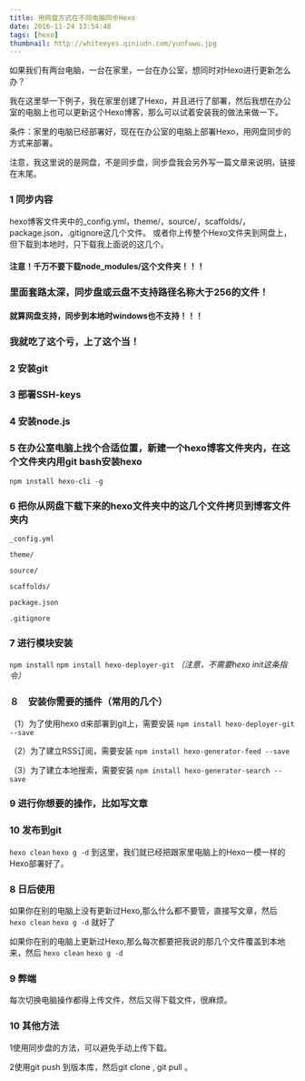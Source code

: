 ```yaml
---
title: 用网盘方式在不同电脑同步Hexo
date: 2016-11-24 13:54:48
tags: [hexo]
thumbnail: http://whiteeyes.qiniudn.com/yunfuwu.jpg
---
```


如果我们有两台电脑，一台在家里，一台在办公室，想同时对Hexo进行更新怎么办？  

我在这里举一下例子，我在家里创建了Hexo，并且进行了部署，然后我想在办公室的电脑上也可以更新这个Hexo博客，那么可以试着安装我的做法来做一下。

<!--more-->  

条件：家里的电脑已经部署好，现在在办公室的电脑上部署Hexo，用网盘同步的方式来部署。

注意，我这里说的是网盘，不是同步盘，同步盘我会另外写一篇文章来说明，链接在末尾。

### 1 同步内容

hexo博客文件夹中的_config.yml，theme/，source/，scaffolds/，package.json，.gitignore这几个文件。
或者你上传整个Hexo文件夹到网盘上，但下载到本地时，只下载我上面说的这几个。

#### 注意！千万不要下载node_modules/这个文件夹！！！
### 里面套路太深，同步盘或云盘不支持路径名称大于256的文件！
#### 就算网盘支持，同步到本地时windows也不支持！！！
### 我就吃了这个亏，上了这个当！

### 2 安装git

### 3 部署SSH-keys

### 4 安装node.js

### 5 在办公室电脑上找个合适位置，新建一个hexo博客文件夹内，在这个文件夹内用git bash安装hexo

`npm install hexo-cli -g`

### 6 把你从网盘下载下来的hexo文件夹中的这几个文件拷贝到博客文件夹内

	_config.yml
	
	theme/
	
	source/
	
	scaffolds/
	
	package.json
	
	.gitignore

### 7 进行模块安装

`npm install`
`npm install hexo-deployer-git`
	    *（注意，不需要hexo init这条指令）*

### ８　安装你需要的插件（常用的几个）

（1）为了使用hexo d来部署到git上，需要安装
`npm install hexo-deployer-git --save`

（2）为了建立RSS订阅，需要安装
`npm install hexo-generator-feed --save`

（3）为了建立本地搜索，需要安装
`npm install hexo-generator-search --save`

### 9 进行你想要的操作，比如写文章
	
### 10 发布到git

`hexo clean`
`hexo g -d` 
到这里，我们就已经把跟家里电脑上的Hexo一模一样的Hexo部署好了。

### 8 日后使用

如果你在别的电脑上没有更新过Hexo,那么什么都不要管，直接写文章，然后
`hexo clean`
`hexo g -d` 
就好了

如果你在别的电脑上更新过Hexo,那么每次都要把我说的那几个文件覆盖到本地来，然后
`hexo clean`
`hexo g -d` 

### 9 弊端
每次切换电脑操作都得上传文件，然后又得下载文件，很麻烦。

### 10 其他方法

1使用同步盘的方法，可以避免手动上传下载。

2使用git push 到版本库，然后git clone , git pull 。



